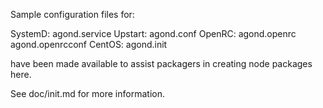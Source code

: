 Sample configuration files for:

SystemD: agond.service
Upstart: agond.conf
OpenRC:  agond.openrc
         agond.openrcconf
CentOS:  agond.init

have been made available to assist packagers in creating node packages here.

See doc/init.md for more information.
